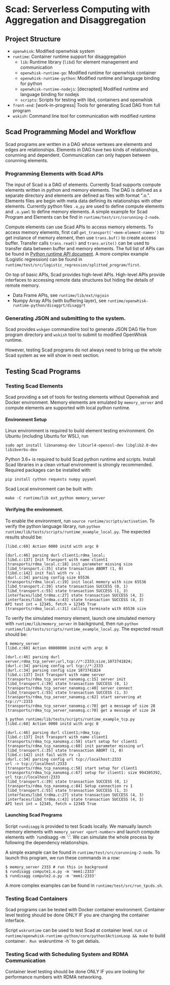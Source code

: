 # Scad: Serverless Computing with Aggregation and Disaggregation

## Project Structure

- `openwhisk`: Modified openwhisk system
- `runtime`: Container runtime support for disaggregation
    - `lib`: Runtime library (`libd`) for element management and communication
    - `openwhisk-runtime-go`: Modified runtime for openwhisk container
    - `openwhisk-runtime-python`: Modified runtime and language binding for python
    - `openwhisk-runtime-nodejs`: [decrapted] Modified runtime and language binding for nodejs
    - `scripts`: Scripts for testing with libd, containers and openwhisk
- `front-end`: [work-in-progress] Tools for generating Scad DAG from full program
- `wskish`: Command line tool for communication with modified runtime

## Scad Programming Model and Workflow

Scad programs are written in a DAG whose vertexes are elements and edges are relationships. Elements in DAG have two kinds of relationships, corunning and dependent. Communication can only happen between corunning elements.

### Programming Elements with Scad APIs

The input of Scad is a DAG of elements. Currently Scad supports compute elements written in python and memory elements.
The DAG is defined as a separate directory and elements are defined as files with format "<element-name>.o.<ext-type>". Elements files are begin with meta data defining its relationships with other elements. Currently python files `.o,py` are used to define compute elements and `.o.yaml` to define memory elements. A simple example for Scad Program and Elements can be find in `runtime/test/src/corunning-2-node`.

Compute elements can use Scad APIs to access memory elements. To access memory elements, first call `get_transport('<mem-element-name>')` to get instance of memory element, then use `trans.buf()` to create access buffer. Transfer calls `trans.read()` and `trans.write()` can be used to transfer data between buffer and memory elements. The full list of APIs can be found in [Python runtime API document](runtime/lib/ext/python). A more complex example (Logistic regression) can be found in `runtime/test/src/logistic_regression/splitted_program/first`.

On top of basic APIs, Scad provides high-level APIs. High-level APIs provide interfaces to accessing remote data structures but hiding the details of remote memory.
- Data Frame APIs, see `runtime/lib/ext/npjoin`
- Numpy Array APIs (with buffering layer), see `runtime/openwhisk-runtime-python/disaggrt/disaggrt`

### Generating JSON and submitting to the system.

Scad provides `wskgen` commandline tool to generate JSON DAG file from program directory and `wskish` tool to submit to modified OpenWhisk runtime.

However, testing Scad programs do not always need to bring up the whole Scad system as we will show in next section.

## Testing Scad Programs

### Testing Scad Elements

Scad providing a set of tools for testing elements without Openwhisk and Docker environment. Memory elements are emulated by `memory_server` and compute elements are supported with local python runtime.

#### Environment Setup

Linux environment is required to build element testing environment. On Ubuntu (including Ubuntu for WSL), run

```
sudo apt install libnanomsg-dev libcurl4-openssl-dev libglib2.0-dev libibverbs-dev
```

Python 3.6+ is required to build Scad python runtime and scripts. Install Scad libraries in a  clean virtual environment is strongly recommended. Required packages can be installed with:

```
pip install cython requests numpy pyyaml
```

Scad Local environment can be built with:
```
make -C runtime/lib ext_python memory_server
```

#### Verifying the environment.

To enable the environment, run `source runtime/scripts/activation`.
To verify the python language library, run `python runtime/lib/tests/scripts/runtime_example_local.py`. The expected results should be:

```
[libd.c:60] Action 0000 initd with argc 0

[durl.c:46] parsing durl client1;rdma_local;
[libd.c:137] Init Transport with name client1
[transports/rdma_local.c:18] init parameter missing size
[libd_transport.c:35] state transaction ABORT (1, 0)
[libd.c:142] init fail with rv -1
[durl.c:34] parsing config size 65536
[transports/rdma_local.c:19] init local memory with size 65536
[libd_transport.c:39] state transaction SUCCESS (0, 1)
[libd_transport.c:55] state transaction SUCCESS (1, 3)
[interfaces/libd_trdma.c:27] state transaction SUCCESS (4, 3)
[interfaces/libd_trdma.c:43] state transaction SUCCESS (4, 3)
API test int = 12345, fetch = 12345 True
[transports/rdma_local.c:31] calling terminate with 65536 size
```
To verify the simulated memory element, launch one simulated memory with `runtime/lib/memory_server` in background, then run `python runtime/lib/tests/scripts/runtime_example_local.py`. The expected result should be:

```
$ memory_server
[libd.c:60] Action 00000000 initd with argc 0

[durl.c:46] parsing durl server;rdma_tcp_server;url,tcp://*:2333;size,1073741824;
[durl.c:34] parsing config url tcp://*:2333
[durl.c:34] parsing config size 1073741824
[libd.c:137] Init Transport with name server
[transports/rdma_tcp_server_nanomsg.c:15] server init
[libd_transport.c:39] state transaction SUCCESS (0, 1)
[transports/rdma_tcp_server_nanomsg.c:40] server connect
[libd_transport.c:55] state transaction SUCCESS (1, 3)
[transports/rdma_tcp_server_nanomsg.c:62] start servering at tcp://*:2333
[transports/rdma_tcp_server_nanomsg.c:70] get a message of size 28
[transports/rdma_tcp_server_nanomsg.c:70] get a message of size 24

$ python runtime/lib/tests/scripts/runtime_example_tcp.py
[libd.c:60] Action 0000 initd with argc 0

[durl.c:46] parsing durl client1;rdma_tcp;
[libd.c:137] Init Transport with name client1
[transports/rdma_tcp_nanomsg.c:58] start setup for client1
[transports/rdma_tcp_nanomsg.c:60] init parameter missing url
[libd_transport.c:35] state transaction ABORT (1, 0)
[libd.c:142] init fail with rv -1
[durl.c:34] parsing config url tcp://localhost:2333
url -> tcp://localhost:2333
[transports/rdma_tcp_nanomsg.c:58] start setup for client1
[transports/rdma_tcp_nanomsg.c:67] setup for client1: size 994305392, url tcp://localhost:2333
[libd_transport.c:39] state transaction SUCCESS (0, 1)
[transports/rdma_tcp_nanomsg.c:84] Setup connection rv 1
[libd_transport.c:55] state transaction SUCCESS (1, 3)
[interfaces/libd_trdma.c:27] state transaction SUCCESS (4, 3)
[interfaces/libd_trdma.c:43] state transaction SUCCESS (4, 3)
API test int = 12345, fetch = 12345 True
```

#### Launching Scad Programs

Script `rundisagg` is provided to test Scads locally. We manually launch memory elements with `memory_server <port-number>` and launch compute elements with `rundisagg <compute-element> -m '<memory-name>:<memory-port>'. We can simulate the whole process by following the dependency relationships.

A simple example can be found in `runtime/test/src/corunning-2-node`. To launch this program, we run these commands in a row:
```
$ memory_server 2333 # run this in background
$ rundisagg compute1.o.py -m 'mem1:2333'
$ rundisagg compute2.o.py -m 'mem1:2333'
```

A more complex examples can be found in `runtime/test/src/run_tpcds.sh`.

### Testing Scad Containers

Scad programs can be tested with Docker container environment. Container level testing should be done ONLY IF you are changing the container interface.

Script `wskruntime` can be used to test Scad at container level. run `cd runtime/openwhisk-runtime-python/core/python3ActionLoop && make` to build container`. Run `wskruntime -h` to get detials.

### Testing Scad with Scheduling System and RDMA Communication

Container level testing should be done ONLY IF you are looking for performance numbers with RDMA networking.






